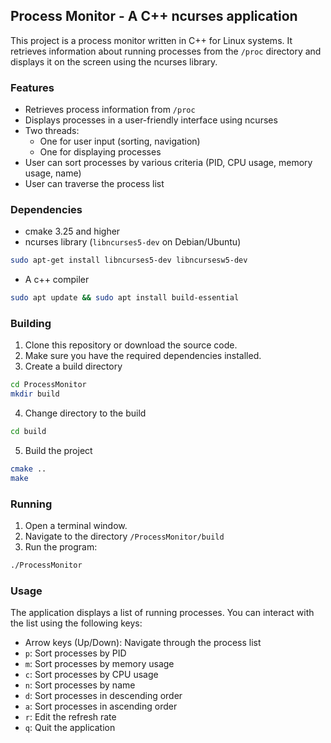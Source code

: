 ## Process Monitor - A C++ ncurses application

This project is a process monitor written in C++ for Linux systems. It retrieves information about running processes from the `/proc` directory and displays it on the screen using the ncurses library.

### Features

* Retrieves process information from `/proc`
* Displays processes in a user-friendly interface using ncurses
* Two threads:
    * One for user input (sorting, navigation)
    * One for displaying processes
* User can sort processes by various criteria (PID, CPU usage, memory usage, name)
* User can traverse the process list

### Dependencies

* cmake 3.25 and higher
* ncurses library (`libncurses5-dev` on Debian/Ubuntu)

```bash
sudo apt-get install libncurses5-dev libncursesw5-dev
```
* A c++ compiler
```bash
sudo apt update && sudo apt install build-essential
```

### Building

1. Clone this repository or download the source code.
2. Make sure you have the required dependencies installed.
3. Create a build directory 
``` bash
cd ProcessMonitor
mkdir build
```
4. Change directory to the build
``` bash
cd build
```
5. Build the project
``` bash
cmake ..
make
```

### Running

1. Open a terminal window.
2. Navigate to the directory `/ProcessMonitor/build`
3. Run the program:

```bash
./ProcessMonitor
```

### Usage

The application displays a list of running processes. You can interact with the list using the following keys:

* Arrow keys (Up/Down): Navigate through the process list
* `p`: Sort processes by PID
* `m`: Sort processes by memory usage
* `c`: Sort processes by CPU usage
* `n`: Sort processes by name
* `d`: Sort processes in descending order
* `a`: Sort processes in ascending order
* `r`: Edit the refresh rate
* `q`: Quit the application

